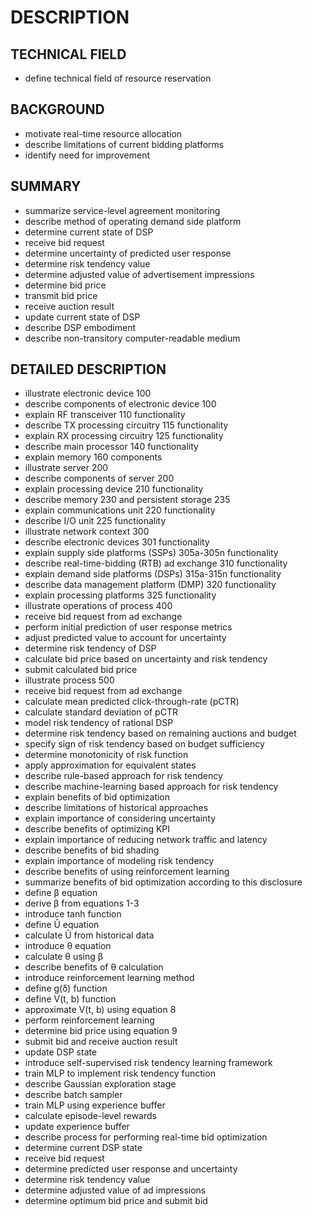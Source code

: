 # DESCRIPTION

## TECHNICAL FIELD

- define technical field of resource reservation

## BACKGROUND

- motivate real-time resource allocation
- describe limitations of current bidding platforms
- identify need for improvement

## SUMMARY

- summarize service-level agreement monitoring
- describe method of operating demand side platform
- determine current state of DSP
- receive bid request
- determine uncertainty of predicted user response
- determine risk tendency value
- determine adjusted value of advertisement impressions
- determine bid price
- transmit bid price
- receive auction result
- update current state of DSP
- describe DSP embodiment
- describe non-transitory computer-readable medium

## DETAILED DESCRIPTION

- illustrate electronic device 100
- describe components of electronic device 100
- explain RF transceiver 110 functionality
- describe TX processing circuitry 115 functionality
- explain RX processing circuitry 125 functionality
- describe main processor 140 functionality
- explain memory 160 components
- illustrate server 200
- describe components of server 200
- explain processing device 210 functionality
- describe memory 230 and persistent storage 235
- explain communications unit 220 functionality
- describe I/O unit 225 functionality
- illustrate network context 300
- describe electronic devices 301 functionality
- explain supply side platforms (SSPs) 305a-305n functionality
- describe real-time-bidding (RTB) ad exchange 310 functionality
- explain demand side platforms (DSPs) 315a-315n functionality
- describe data management platform (DMP) 320 functionality
- explain processing platforms 325 functionality
- illustrate operations of process 400
- receive bid request from ad exchange
- perform initial prediction of user response metrics
- adjust predicted value to account for uncertainty
- determine risk tendency of DSP
- calculate bid price based on uncertainty and risk tendency
- submit calculated bid price
- illustrate process 500
- receive bid request from ad exchange
- calculate mean predicted click-through-rate (pCTR)
- calculate standard deviation of pCTR
- model risk tendency of rational DSP
- determine risk tendency based on remaining auctions and budget
- specify sign of risk tendency based on budget sufficiency
- determine monotonicity of risk function
- apply approximation for equivalent states
- describe rule-based approach for risk tendency
- describe machine-learning based approach for risk tendency
- explain benefits of bid optimization
- describe limitations of historical approaches
- explain importance of considering uncertainty
- describe benefits of optimizing KPI
- explain importance of reducing network traffic and latency
- describe benefits of bid shading
- explain importance of modeling risk tendency
- describe benefits of using reinforcement learning
- summarize benefits of bid optimization according to this disclosure
- define β equation
- derive β from equations 1-3
- introduce tanh function
- define Û equation
- calculate Û from historical data
- introduce θ equation
- calculate θ using β
- describe benefits of θ calculation
- introduce reinforcement learning method
- define g(δ) function
- define V(t, b) function
- approximate V(t, b) using equation 8
- perform reinforcement learning
- determine bid price using equation 9
- submit bid and receive auction result
- update DSP state
- introduce self-supervised risk tendency learning framework
- train MLP to implement risk tendency function
- describe Gaussian exploration stage
- describe batch sampler
- train MLP using experience buffer
- calculate episode-level rewards
- update experience buffer
- describe process for performing real-time bid optimization
- determine current DSP state
- receive bid request
- determine predicted user response and uncertainty
- determine risk tendency value
- determine adjusted value of ad impressions
- determine optimum bid price and submit bid

